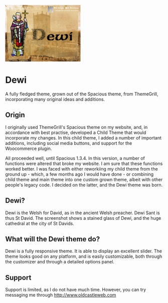 ![dewi](./assets/screenshot240.png)

# Dewi
A fully fledged theme, grown out of the Spacious theme, from ThemeGrill, incorporating many original ideas and additions.

## Origin
I originally used ThemeGrill's Spacious theme on my website, and, in accordance with best practise, developed a Child Theme that would incorporate my changes. In this child theme, I added a number of important additions, including social media buttons, and support for the Woocommerce plugin.

All proceeded well, until Spacious 1.3.4. In this version, a number of functions were altered that broke my website. I am sure that these functions worked better. I was faced with either reworkiing my child theme from the ground up - which, a few months ago I would have done - or combining child theme and main theme into one custom grown theme, albeit with other people's legacy code. I decided on the latter, and the Dewi theme was born.

## Dewi?
Dewi is the Welsh for David, as in the ancient Welsh preacher. Dewi Sant is thus St David. The screenshot shows a stained glass of Dewi, and the huge cathedral at the city of St Davids.

## What will the Dewi theme do?
Dewi is a fully responsive theme. It is able to display an excellent slider. The theme looks good on any platform, and is easily customizable, both through the customizer and through a detailed options panel.

## Support
Support is limited, as I do not have much time. However, you can try messaging me through http://www.oldcastleweb.com


